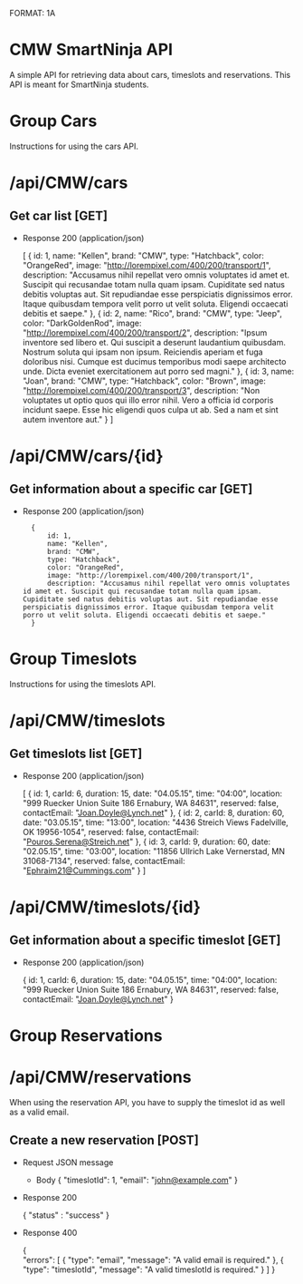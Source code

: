 FORMAT: 1A

# CMW SmartNinja API
A simple API for retrieving data about cars, timeslots and reservations. This API is meant for SmartNinja students.

# Group Cars

Instructions for using the cars API.

# /api/CMW/cars

## Get car list [GET] 

+ Response 200 (application/json)

    [
		{
			id: 1,
			name: "Kellen",
			brand: "CMW",
			type: "Hatchback",
			color: "OrangeRed",
			image: "http://lorempixel.com/400/200/transport/1",
			description: "Accusamus nihil repellat vero omnis voluptates id amet et. Suscipit qui recusandae totam nulla quam ipsam. Cupiditate sed natus debitis voluptas aut. Sit repudiandae esse perspiciatis dignissimos error. Itaque quibusdam tempora velit porro ut velit soluta. Eligendi occaecati debitis et saepe."
		},
		{
			id: 2,
			name: "Rico",
			brand: "CMW",
			type: "Jeep",
			color: "DarkGoldenRod",
			image: "http://lorempixel.com/400/200/transport/2",
			description: "Ipsum inventore sed libero et. Qui suscipit a deserunt laudantium quibusdam. Nostrum soluta qui ipsam non ipsum. Reiciendis aperiam et fuga doloribus nisi. Cumque est ducimus temporibus modi saepe architecto unde. Dicta eveniet exercitationem aut porro sed magni."
		},
		{
			id: 3,
			name: "Joan",
			brand: "CMW",
			type: "Hatchback",
			color: "Brown",
			image: "http://lorempixel.com/400/200/transport/3",
			description: "Non voluptates ut optio quos qui illo error nihil. Vero a officia id corporis incidunt saepe. Esse hic eligendi quos culpa ut ab. Sed a nam et sint autem inventore aut."
		}
	]
        
# /api/CMW/cars/{id}

## Get information about a specific car [GET] 

+ Response 200 (application/json)

		{
			id: 1,
			name: "Kellen",
			brand: "CMW",
			type: "Hatchback",
			color: "OrangeRed",
			image: "http://lorempixel.com/400/200/transport/1",
			description: "Accusamus nihil repellat vero omnis voluptates id amet et. Suscipit qui recusandae totam nulla quam ipsam. Cupiditate sed natus debitis voluptas aut. Sit repudiandae esse perspiciatis dignissimos error. Itaque quibusdam tempora velit porro ut velit soluta. Eligendi occaecati debitis et saepe."
		}

# Group Timeslots

Instructions for using the timeslots API.

# /api/CMW/timeslots

## Get timeslots list [GET] 

+ Response 200 (application/json)

	[
		{
			id: 1,
			carId: 6,
			duration: 15,
			date: "04.05.15",
			time: "04:00",
			location: "999 Ruecker Union Suite 186 Ernabury, WA 84631",
			reserved: false,
			contactEmail: "Joan.Doyle@Lynch.net"
		},
		{
			id: 2,
			carId: 8,
			duration: 60,
			date: "03.05.15",
			time: "13:00",
			location: "4436 Streich Views Fadelville, OK 19956-1054",
			reserved: false,
			contactEmail: "Pouros.Serena@Streich.net"
		},
		{
			id: 3,
			carId: 9,
			duration: 60,
			date: "02.05.15",
			time: "03:00",
			location: "11856 Ullrich Lake Vernerstad, MN 31068-7134",
			reserved: false,
			contactEmail: "Ephraim21@Cummings.com"
		}
	]

# /api/CMW/timeslots/{id}


## Get information about a specific timeslot [GET] 

+ Response 200 (application/json)
	
	{
		id: 1,
		carId: 6,
		duration: 15,
		date: "04.05.15",
		time: "04:00",
		location: "999 Ruecker Union Suite 186 Ernabury, WA 84631",
		reserved: false,
		contactEmail: "Joan.Doyle@Lynch.net"
	}

# Group Reservations
# /api/CMW/reservations

When using the reservation API, you have to supply the timeslot id as well as a valid email.

## Create a new reservation [POST] 


+ Request JSON message

	+ Body
	{
		"timeslotId": 1,
		"email": "john@example.com"
	}

+ Response 200

	{
		"status" : "success"
	}

+ Response 400
	
	{	
    	"errors": 
	    [
	        {
	            "type": "email",
	            "message": "A valid email is required."
	        },
	        {
	            "type": "timeslotId",
	            "message": "A valid timeslotId is required."
	        }
	    ]
}